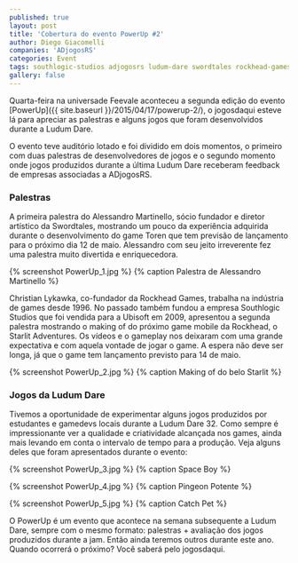 ```yaml
---
published: true
layout: post
title: 'Cobertura do evento PowerUp #2'
author: Diego Giacomelli
companies: 'ADjogosRS'
categories: Event
tags: southlogic-studios adjogosrs ludum-dare swordtales rockhead-games powerup evento ubisoft
gallery: false
---
```

Quarta-feira na universade Feevale aconteceu a segunda edição do evento  [PowerUp]({{ site.baseurl }}/2015/04/17/powerup-2/), o jogosdaqui esteve lá para apreciar as palestras e alguns jogos que foram desenvolvidos durante a Ludum Dare.

O evento teve auditório lotado e foi dividido em dois momentos, o primeiro com duas palestras de desenvolvedores de jogos e o segundo momento onde jogos produzidos durante a última Ludum Dare receberam feedback de empresas associadas a ADjogosRS.

### Palestras
A primeira palestra do Alessandro Martinello, sócio fundador e diretor artístico da Swordtales, mostrando um pouco da experiência adquirida durante o desenvolvimento do game Toren que tem previsão de lançamento para o próximo dia 12 de maio. Alessandro com seu jeito irreverente fez uma palestra muito divertida e enriquecedora.

{% screenshot PowerUp_1.jpg %}
{% caption Palestra de Alessandro Martinello %}

Christian Lykawka, co-fundador da Rockhead Games, trabalha na indústria de games desde 1996. No passado também fundou a empresa Southlogic Studios que foi vendida para a Ubisoft em 2009, apresentou a segunda palestra mostrando o making of do próximo game mobile da Rockhead, o Starlit Adventures. Os vídeos e o gameplay nos deixaram com uma grande expectativa e com aquela vontade de jogar o game. A espera não deve ser longa, já que o game tem lançamento previsto para 14 de maio.

{% screenshot PowerUp_2.jpg %}
{% caption Making of do belo Starlit %}

### Jogos da Ludum Dare
Tivemos a oportunidade de experimentar alguns jogos produzidos por estudantes e gamedevs locais durante a Ludum Dare 32. Como sempre é impressionante ver a qualidade e criatividade alcançada nos games, ainda mais levando em conta o intervalo de tempo para a produção. Veja alguns deles que foram apresentados durante o evento:

{% screenshot PowerUp_3.jpg %}
{% caption Space Boy %}

{% screenshot PowerUp_4.jpg %}
{% caption Pingeon Potente %}

{% screenshot PowerUp_5.jpg %}
{% caption Catch Pet %}

O PowerUp é um evento que acontece na semana subsequente a Ludum Dare, sempre com o mesmo formato: palestras + avaliação dos jogos produzidos durante a jam. Então ainda teremos outros durante este ano. Quando ocorrerá o próximo? Você saberá pelo jogosdaqui.